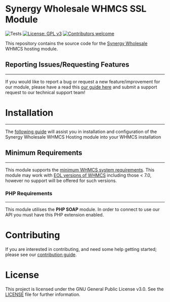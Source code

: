 # Synergy Wholesale WHMCS SSL Module

![Tests](https://github.com/synergywholesale/whmcs-ssl-module/workflows/Tests/badge.svg?branch=master&event=push)
[![License: GPL v3](https://img.shields.io/badge/License-GPLv3-blue.svg)](LICENSE)
[![Contributors welcome](https://img.shields.io/badge/Contributors-welcome-brightgreen.svg)](https://github.com/synergywholesale/whmcs-ssl-module/blob/master/CONTRIBUTING.md)

This repository contains the source code for the [Synergy Wholesale](https://synergywholesale.com/) WHMCS hosting module.

## Reporting Issues/Requesting Features
---
If you would like to report a bug or request a new feature/improvement for our module, please have a read this [our guide here](https://synergywholesale.com/faq/category/api-whmcs-modules/bug-reporting-feature-requesting/) and submit a support request to our technical support team!

# Installation
---
The [following guide](https://synergywholesale.com/faq/article/installing-the-whmcs-ssl-module/) will assist you in installation and configuration of the Synergy Wholesale WHMCS Hosting module into your WHMCS installation

## Minimum Requirements
---
This module supports the [minimum WHMCS system requirements](https://docs.whmcs.com/System_Requirements). This module may work with [EOL versions of WHMCS](https://docs.whmcs.com/Long_Term_Support#WHMCS_Version_.26_LTS_Schedule) including those < 7.0, however no support will be offered for such versions.

### PHP Requirements
---
This module utilises the **PHP SOAP** module. In order to connect to use our API you must have this PHP extension enabled.
  

# Contributing
If you are interested in contributing, and need some help getting started; please see our [contribution guide](CONTRIBUTING.md).

# License
This project is licensed under the GNU General Public License v3.0. See the [LICENSE](LICENSE) file for further information.

